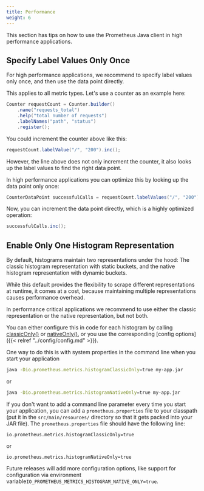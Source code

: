 ```yaml
---
title: Performance
weight: 6
---
```


This section has tips on how to use the Prometheus Java client in high performance applications.

## Specify Label Values Only Once

For high performance applications, we recommend to specify label values only once, and then use the
data point directly.

This applies to all metric types. Let's use a counter as an example here:

```java
Counter requestCount = Counter.builder()
    .name("requests_total")
    .help("total number of requests")
    .labelNames("path", "status")
    .register();
```

You could increment the counter above like this:

```java
requestCount.labelValue("/", "200").inc();
```

However, the line above does not only increment the counter, it also looks up the label values to
find the right data point.

In high performance applications you can optimize this by looking up the data point only once:

```java
CounterDataPoint successfulCalls = requestCount.labelValues("/", "200");
```

Now, you can increment the data point directly, which is a highly optimized operation:

```java
successfulCalls.inc();
```

## Enable Only One Histogram Representation

By default, histograms maintain two representations under the hood: The classic histogram
representation with static buckets, and the native histogram representation with dynamic buckets.

While this default provides the flexibility to scrape different representations at runtime, it comes
at a cost, because maintaining multiple representations causes performance overhead.

In performance critical applications we recommend to use either the classic representation or the
native representation, but not both.

You can either configure this in code for each histogram by
calling [classicOnly()](</client_java/api/io/prometheus/metrics/core/metrics/Histogram.Builder.html#classicOnly()>)
or [nativeOnly()](</client_java/api/io/prometheus/metrics/core/metrics/Histogram.Builder.html#nativeOnly()>),
or you use the corresponding [config options]({{< relref "../config/config.md" >}}).

One way to do this is with system properties in the command line when you start your application

```sh
java -Dio.prometheus.metrics.histogramClassicOnly=true my-app.jar
```

or

```sh
java -Dio.prometheus.metrics.histogramNativeOnly=true my-app.jar
```

If you don't want to add a command line parameter every time you start your application, you can add
a `prometheus.properties` file to your classpath (put it in the `src/main/resources/` directory so
that it gets packed into your JAR file). The `prometheus.properties` file should have the following
line:

```properties
io.prometheus.metrics.histogramClassicOnly=true
```

or

```properties
io.prometheus.metrics.histogramNativeOnly=true
```

Future releases will add more configuration options, like support for configuration via environment
variable`IO_PROMETHEUS_METRICS_HISTOGRAM_NATIVE_ONLY=true`.
